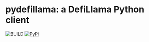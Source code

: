 # pydefillama: a DefiLlama Python client

![BUILD](https://github.com/Artemis-xyz/pydefillama/actions/workflows/python-package.yml/badge.svg?branch=main)
[![PyPi](https://img.shields.io/pypi/v/DeFiLlama-Curl)](https://pypi.org/project/pydefillama/)
